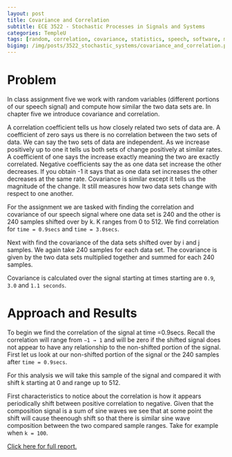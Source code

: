 ```yaml
---
layout: post
title: Covariance and Correlation
subtitle: ECE 3522 - Stochastic Processes in Signals and Systems
categories: TempleU
tags: [random, correlation, covariance, statistics, speech, software, matlab, programming]
bigimg: /img/posts/3522_stochastic_systems/covariance_and_correlation.png
---
```


# Problem
In class assignment five we work with random variables (different portions
of our speech signal) and compute how similar the two data sets are. In
chapter five we introduce covariance and correlation.

A correlation coefficient tells us how closely related two sets of data
are. A coefficient of zero says us there is no correlation between the
two sets of data. We can say the two sets of data are independent. As we
increase positively up to one it tells us both sets of change positively
at similar rates. A coefficient of one says the increase exactly meaning
the two are exactly correlated. Negative coefficients say the as one data
set increase the other decreases. If you obtain -1 it says that as one
data set increases the other decreases at the same rate. Covariance is
similar except it tells us the magnitude of the change. It still measures
how two data sets change with respect to one another.

For the assignment we are tasked with finding the correlation and
covariance of our speech signal where one data set is 240 and the other is
240 samples shifted over by k. K ranges from 0 to 512. We find correlation
for `time = 0.9secs` and `time = 3.0secs`.

Next with find the covariance of the data sets shifted over by i and j
samples. We again take 240 samples for each data set. The covariance is
given by the two data sets multiplied together and summed for each 240
samples.

Covariance is calculated over the signal starting at times starting are
`0.9`, `3.0` and `1.1 seconds`.


# Approach and Results
To begin we find the correlation of the signal at time =0.9secs. Recall
the correlation will range from `−1 → 1` and will be zero if the shifted
signal does not appear to have any relationship to the non-shifted portion
of the signal. First let us look at our non-shifted portion of the signal
or the 240 samples after `time = 0.9secs`.

For this analysis we will take this sample of the signal and compared it
with shift k starting at 0 and range up to 512.

First characteristics to notice about the correlation is how it appears
periodically shift between positive correlation to negative. Given that
the composition signal is a sum of sine waves we see that at some point
the shift will cause theenough shift so that there is similar sine wave
composition between the two compared sample ranges. Take for example when
`k = 100`.

[Click here for full report.](
http://files.tdevin.com/blog/20150224_trejo_devin_ca5.pdf)
